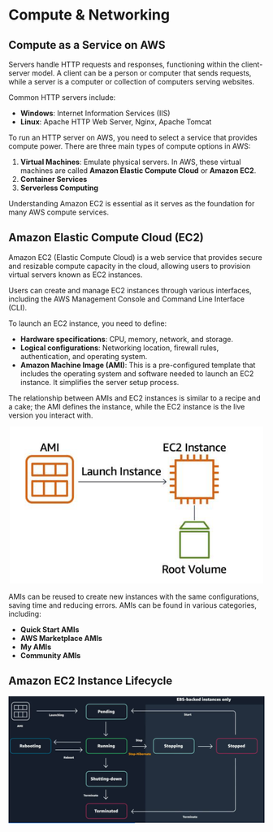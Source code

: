 # Compute & Networking


## Compute as a Service on AWS


Servers handle HTTP requests and responses, functioning within the client-server model. A client can be a person or computer that sends requests, while a server is a computer or collection of computers serving websites.

Common HTTP servers include:
- **Windows**: Internet Information Services (IIS)
- **Linux**: Apache HTTP Web Server, Nginx, Apache Tomcat

To run an HTTP server on AWS, you need to select a service that provides compute power. There are three main types of compute options in AWS:
1. **Virtual Machines**: Emulate physical servers. In AWS, these virtual machines are called **Amazon Elastic Compute Cloud** or **Amazon EC2**.
2. **Container Services**
3. **Serverless Computing**

Understanding Amazon EC2 is essential as it serves as the foundation for many AWS compute services.

## Amazon Elastic Compute Cloud (EC2)

Amazon EC2 (Elastic Compute Cloud) is a web service that provides secure and resizable compute capacity in the cloud, allowing users to provision virtual servers known as EC2 instances.

Users can create and manage EC2 instances through various interfaces, including the AWS Management Console and Command Line Interface (CLI).

To launch an EC2 instance, you need to define:

- **Hardware specifications**: CPU, memory, network, and storage.
- **Logical configurations**: Networking location, firewall rules, authentication, and operating system.
- **Amazon Machine Image (AMI)**: This is a pre-configured template that includes the operating system and software needed to launch an EC2 instance. It simplifies the server setup process.

The relationship between AMIs and EC2 instances is similar to a recipe and a cake; the AMI defines the instance, while the EC2 instance is the live version you interact with.

<div style="text-align: center;">
    <img src="images/AMI.png" width="500px">
</div>


AMIs can be reused to create new instances with the same configurations, saving time and reducing errors. AMIs can be found in various categories, including:

- **Quick Start AMIs**
- **AWS Marketplace AMIs**
- **My AMIs**
- **Community AMIs**
 

 ## Amazon EC2 Instance Lifecycle

 <div style="text-align: center;">
    <img src="images/Instance_life_cicle.png" width="600px">
</div>
